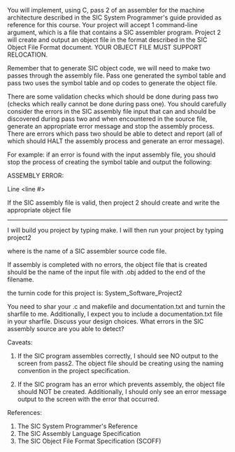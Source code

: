 You will implement, using C, pass 2 of an assembler for the machine architecture described in the SIC System Programmer's guide provided as reference for this course.  Your project will accept 1 command-line argument, which is a file that contains a SIC assembler program. Project 2 will create and output an object file in the format described in the SIC Object File Format document.  YOUR OBJECT FILE MUST SUPPORT RELOCATION.

Remember that to generate SIC object code, we will need to make two passes through the assembly file. Pass one generated the symbol table and pass two uses the symbol table and op codes to generate the object file.   

There are some validation checks which should be done during pass two (checks  which really cannot be done during pass one). You should carefully consider the errors in the SIC assembly file input that can and should be discovered during pass two and when encountered in the source file,  generate an appropriate error message and stop the assembly process. There are errors which pass two should be able to detect and report (all of which should HALT the assembly process and generate an error message). 

For example: if an error is found with the input assembly file, you should stop the process of creating the symbol table and output the following:

ASSEMBLY ERROR:

<The contents of the source line of assembly which contains the error><CrLf>

Line <line #> <Description of Error Encountered><CrLf>

If the SIC assembly file is valid, then project 2 should create and write the appropriate object file

---------------------------------------------------------------------------------------------------------------

I will build you project by typing make.  I will then run your project by typing project2 <filename>

where <filename> is the name of a SIC assembler source code file.

If assembly is completed with no errors, the object file that is created should be the name of the input file with .obj added to the end of the filename.

the turnin code for this project is:  System_Software_Project2

You need to shar your .c and makefile and documentation.txt  and turnin the sharfile to me. 
Additionally, I expect you to include a documentation.txt file in your sharfile. Discuss your design choices. What errors in the SIC assembly source are you able to detect?

Caveats:
1. If the SIC program assembles correctly, I should see NO output to the screen from pass2. The object file should be creating using the naming convention in the project specification.

2. If the SIC program has an error which prevents assembly, the object file should NOT be created. Additionally, I should only see an error message output to the screen with the error that occurred.

References:

1. The SIC System Programmer's Reference
2. The SIC Assembly Language Specification
3. The SIC Object File Format Specification (SCOFF)